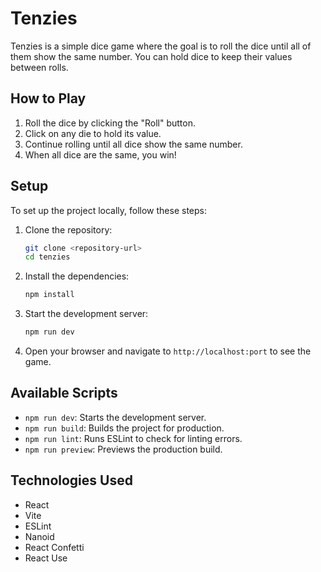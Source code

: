 # Tenzies

Tenzies is a simple dice game where the goal is to roll the dice until all of them show the same number. You can hold dice to keep their values between rolls.

## How to Play

1. Roll the dice by clicking the "Roll" button.
2. Click on any die to hold its value.
3. Continue rolling until all dice show the same number.
4. When all dice are the same, you win!

## Setup

To set up the project locally, follow these steps:

1. Clone the repository:

    ```sh
    git clone <repository-url>
    cd tenzies
    ```

2. Install the dependencies:

    ```sh
    npm install
    ```

3. Start the development server:

    ```sh
    npm run dev
    ```

4. Open your browser and navigate to `http://localhost:port` to see the game.

## Available Scripts

- `npm run dev`: Starts the development server.
- `npm run build`: Builds the project for production.
- `npm run lint`: Runs ESLint to check for linting errors.
- `npm run preview`: Previews the production build.

## Technologies Used

- React
- Vite
- ESLint
- Nanoid
- React Confetti
- React Use
